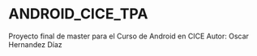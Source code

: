 # ANDROID_CICE_TPA
Proyecto final de master para el Curso de Android en CICE Autor: Oscar Hernandez Díaz
